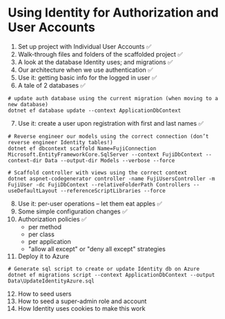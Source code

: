 # Using Identity for Authorization and User Accounts

1. Set up project with Individual User Accounts &#9989;
2. Walk-through files and folders of the scaffolded project &#9989;
3. A look at the database Identity uses; and migrations &#9989;
4. Our architecture when we use authentication &#9989;
5. Use it: getting basic info for the logged in user &#9989;
6. A tale of 2 databases &#9989;
```
# update auth database using the current migration (when moving to a new database)
dotnet ef database update --context ApplicationDbContext
```
7. Use it: create a user upon registration with first and last names &#9989;
```
# Reverse engineer our models using the correct connection (don’t reverse engineer Identity tables!)
dotnet ef dbcontext scaffold Name=FujiConnection Microsoft.EntityFrameworkCore.SqlServer --context FujiDbContext --context-dir Data --output-dir Models --verbose --force

# Scaffold controller with views using the correct context
dotnet aspnet-codegenerator controller -name FujiUsersController -m FujiUser -dc FujiDbContext --relativeFolderPath Controllers --useDefaultLayout --referenceScriptLibraries --force
```
8. Use it: per-user operations – let them eat apples &#9989;
9. Some simple configuration changes &#9989;
10. Authorization policies &#9989;
    - per method
    - per class
    - per application
    - "allow all except" or "deny all except" strategies
11. Deploy it to Azure
```
# Generate sql script to create or update Identity db on Azure
dotnet ef migrations script --context ApplicationDbContext --output Data\UpdateIdentityAzure.sql
```
12. How to seed users
13. How to seed a super-admin role and account
14. How Identity uses cookies to make this work